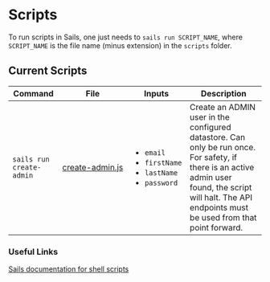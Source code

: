# Scripts

To run scripts in Sails, one just needs to `sails run SCRIPT_NAME`, where `SCRIPT_NAME` is the file name (minus extension) in the `scripts` folder.

## Current Scripts

<table>
    <thead>
        <th>Command</th>
        <th>File</th>
        <th>Inputs</th>
        <th>Description</th>
    </thead>
    <tbody>
        <tr>
            <td><pre><code>sails run create-admin</code></pre></td>
            <td nowrap><a href="create-admin.js">create-admin.js</a></td>
            <td>
                <ul>
                    <li><code>email</code></li>
                    <li><code>firstName</code></li>
                    <li><code>lastName</code></li>
                    <li><code>password</code></li>
                </ul>
            </td>
            <td>
                Create an ADMIN user in the configured datastore. Can only be run once. For safety, if there is an active admin user found, the script will halt. The API endpoints must be used from that point forward.
            </td>
        </tr>
    </tbody>
</table>

### Useful Links

[Sails documentation for shell scripts](https://sailsjs.com/documentation/concepts/shell-scripts)
